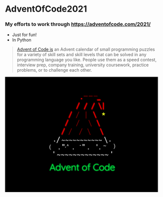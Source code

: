 # AdventOfCode2021
### My efforts to work through https://adventofcode.com/2021/
- Just for fun!
- In Python

> [Advent of Code is](https://adventofcode.com/about) an Advent calendar of small programming puzzles for a 
variety of skill sets and skill levels that can be solved in any programming 
language you like. People use them as a speed contest, interview prep, company 
training, university coursework, practice problems, or to challenge each other.

<img src="https://raw.githubusercontent.com/DaveFriedman/AdventOfCode2021/master/aoc.png" 
     alt="Advent of Code graphic" 
     width="720"/>
